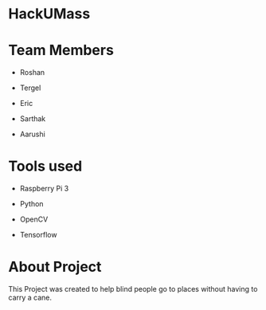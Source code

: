 # HackUMass

# Team Members

* Roshan 

* Tergel

* Eric 

* Sarthak

* Aarushi


# Tools used

* Raspberry Pi 3

* Python

* OpenCV

* Tensorflow


# About Project

This  Project was created to help blind people go to places without having to carry a cane.
